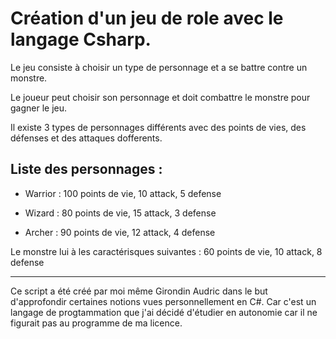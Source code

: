 # Création d'un jeu de role avec le langage Csharp.

Le jeu consiste à choisir un type de personnage et a se battre contre un monstre.

Le joueur peut choisir son personnage et doit combattre le monstre pour gagner le jeu.

Il existe 3 types de personnages différents avec des points de vies, des défenses et des attaques dofferents.

## Liste des personnages : 

- Warrior : 100 points de vie, 10 attack, 5 defense

- Wizard : 80 points de vie, 15 attack, 3 defense

- Archer : 90 points de vie, 12 attack, 4 defense

Le monstre lui à les caractérisques suivantes : 60 points de vie, 10 attack, 8 defense

---------------------------------------------------------------------------------------------------------------

Ce script a été créé par moi même Girondin Audric dans le but d'approfondir certaines notions vues personnellement en C#. Car c'est un langage de progtammation que j'ai décidé d'étudier en autonomie car il ne figurait pas au programme de ma licence.
